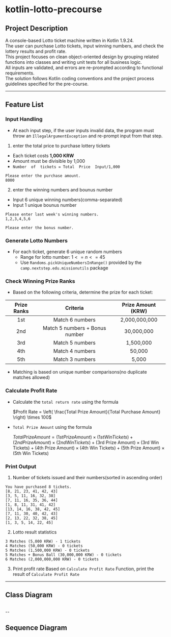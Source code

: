 # kotlin-lotto-precourse
## Project Description
A console-based Lotto ticket machine written in Kotlin 1.9.24.  
The user can purchase Lotto tickets, input winning numbers, and check the lottery results and profit rate.  
This project focuses on clean object-oriented design by grouping related functions into classes and writing unit tests for all business logic.  
All inputs are validated, and errors are re-prompted according to functional requirements.  
The solution follows Kotlin coding conventions and the project process guidelines specified for the pre-course.


---
## Feature List

### Input Handling
- At each input step, if the user inputs invalid data, 
the program must throw an `IllegalArgumentException` and re-prompt input from that step.

1. enter the total price to purchase lottery tickets
  - Each ticket costs **1,000 KRW**
  - Amount must be divisible by 1,000
  - `Number  of  tickets = Total  Price  Input/1,000`
```
Please enter the purchase amount.
8000
```
2. enter the winning numbers and bounus number
  - Input 6 unique winning numbers(comma-separated)
  - Input 1 unique bounus number
```
Please enter last week's winning numbers.
1,2,3,4,5,6

Please enter the bonus number.
```


### Generate Lotto Numbers
- For each ticket, generate 6 unique random numbers
  - Range for lotto number: $1 <= n <= 45$
  - Use `Randoms.pickUniqueNumbersInRange()` provided by the `camp.nextstep.edu.missionutils` package
  

### Check Winning Prize Ranks
- Based on the following criteria, determine the prize for each ticket:
  
|Prize Ranks|Criteria|Prize Amount (KRW)|
|:--:|:--:|:--:|
|1st|Match 6 numbers|2,000,000,000|
|2nd|Match 5 numbers + Bonus number|30,000,000|
|3rd|Match 5 numbers|1,500,000|
|4th|Match 4 numbers|50,000|
|5th|Match 3 numbers|5,000|

- Matching is based on unique number comparisons(no duplicate matches allowed)


### Calculate Profit Rate
- Calculate the `total return rate` using the formula

  $Profit Rate = \left( \frac{Total Prize Amount}{Total Purchase Amount} \right) \times 100$
  
- `Total Prize Amount` using the formula
  
  $Total Prize Amount = (1st Prize Amount) \times (1st Win Tickets) + (2nd Prize Amount) \times (2nd Win Tickets) + (3\text{rd Prize Amount}) \times (3\text{rd Win Tickets}) + (4\text{th Prize Amount}) \times (4\text{th Win Tickets}) + (5\text{th Prize Amount}) \times (5\text{th Win Tickets})$

### Print Output
1. Number of tickets issued and their numbers(sorted in ascending order)
```
You have purchased 8 tickets.
[8, 21, 23, 41, 42, 43]
[3, 5, 11, 16, 32, 38]
[7, 11, 16, 35, 36, 44]
[1, 8, 11, 31, 41, 42]
[13, 14, 16, 38, 42, 45]
[7, 11, 30, 40, 42, 43]
[2, 13, 22, 32, 38, 45]
[1, 3, 5, 14, 22, 45]
```

2. Lotto result statistics
```
3 Matches (5,000 KRW) - 1 tickets
4 Matches (50,000 KRW) - 0 tickets
5 Matches (1,500,000 KRW) - 0 tickets
5 Matches + Bonus Ball (30,000,000 KRW) - 0 tickets
6 Matches (2,000,000,000 KRW) - 0 tickets
```

3. Print profit rate
Based on `Calculate Profit Rate` Function, print the result of `Calculate Profit Rate`

---
## Class Diagram

```mermaid

```
--
## Sequence Diagram

```mermaid

```
